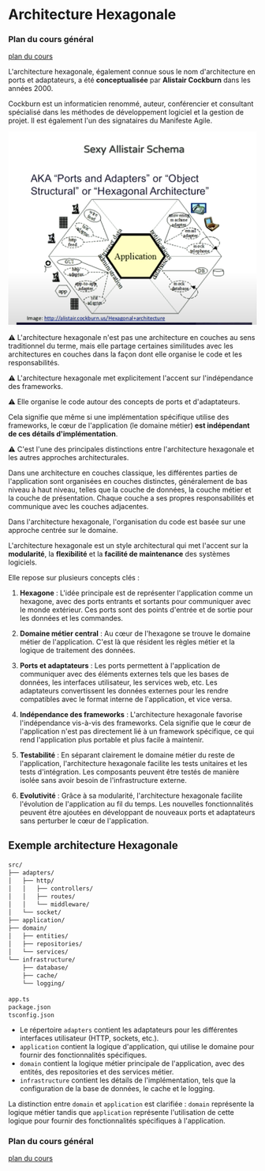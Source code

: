 # Architecture Hexagonale

### Plan du cours général

[plan du cours](../../01_ORGA/00_plan.md)

L'architecture hexagonale, également connue sous le nom d'architecture en ports et adaptateurs, a été **conceptualisée** par **Alistair Cockburn** dans les années 2000. 

Cockburn est un informaticien renommé, auteur, conférencier et consultant spécialisé dans les méthodes de développement logiciel et la gestion de projet. Il est également l'un des signataires du Manifeste Agile.

![hexagonale](./images/hexagonale.png)

⚠️ L'architecture hexagonale n'est pas une architecture en couches au sens traditionnel du terme, mais elle partage certaines similitudes avec les architectures en couches dans la façon dont elle organise le code et les responsabilités.

⚠️ L'architecture hexagonale met explicitement l'accent sur l'indépendance des frameworks.

⚠️ Elle organise le code autour des concepts de ports et d'adaptateurs.

Cela signifie que même si une implémentation spécifique utilise des frameworks, le cœur de l'application (le domaine métier) **est indépendant de ces détails d'implémentation**. 

⚠️ C'est l'une des principales distinctions entre l'architecture hexagonale et les autres approches architecturales.

Dans une architecture en couches classique, les différentes parties de l'application sont organisées en couches distinctes, généralement de bas niveau à haut niveau, telles que la couche de données, la couche métier et la couche de présentation. 
Chaque couche a ses propres responsabilités et communique avec les couches adjacentes.

Dans l'architecture hexagonale, l'organisation du code est basée sur une approche centrée sur le domaine. 

L'architecture hexagonale est un style architectural qui met l'accent sur la **modularité**, la **flexibilité** et la **facilité de maintenance** des systèmes logiciels. 

Elle repose sur plusieurs concepts clés :

1. **Hexagone** : L'idée principale est de représenter l'application comme un hexagone, avec des ports entrants et sortants pour communiquer avec le monde extérieur. Ces ports sont des points d'entrée et de sortie pour les données et les commandes.

2. **Domaine métier central** : Au cœur de l'hexagone se trouve le domaine métier de l'application. C'est là que résident les règles métier et la logique de traitement des données.

3. **Ports et adaptateurs** : Les ports permettent à l'application de communiquer avec des éléments externes tels que les bases de données, les interfaces utilisateur, les services web, etc. Les adaptateurs convertissent les données externes pour les rendre compatibles avec le format interne de l'application, et vice versa.

4. **Indépendance des frameworks** : L'architecture hexagonale favorise l'indépendance vis-à-vis des frameworks. Cela signifie que le cœur de l'application n'est pas directement lié à un framework spécifique, ce qui rend l'application plus portable et plus facile à maintenir.

5. **Testabilité** : En séparant clairement le domaine métier du reste de l'application, l'architecture hexagonale facilite les tests unitaires et les tests d'intégration. Les composants peuvent être testés de manière isolée sans avoir besoin de l'infrastructure externe.

6. **Evolutivité** : Grâce à sa modularité, l'architecture hexagonale facilite l'évolution de l'application au fil du temps. Les nouvelles fonctionnalités peuvent être ajoutées en développant de nouveaux ports et adaptateurs sans perturber le cœur de l'application.

## Exemple architecture Hexagonale

```
src/
├── adapters/
│   ├── http/
│   │   ├── controllers/
│   │   ├── routes/
│   │   └── middleware/
│   └── socket/
├── application/
├── domain/
│   ├── entities/
│   ├── repositories/
│   └── services/
└── infrastructure/
    ├── database/
    ├── cache/
    └── logging/

app.ts
package.json
tsconfig.json
```

- Le répertoire `adapters` contient les adaptateurs pour les différentes interfaces utilisateur (HTTP, sockets, etc.).
- `application` contient la logique d'application, qui utilise le domaine pour fournir des fonctionnalités spécifiques.
- `domain` contient la logique métier principale de l'application, avec des entités, des repositories et des services métier.
- `infrastructure` contient les détails de l'implémentation, tels que la configuration de la base de données, le cache et le logging.

La distinction entre `domain` et `application` est clarifiée : `domain` représente la logique métier tandis que `application` représente l'utilisation de cette logique pour fournir des fonctionnalités spécifiques à l'application.

### Plan du cours général

[plan du cours](../../01_ORGA/00_plan.md)